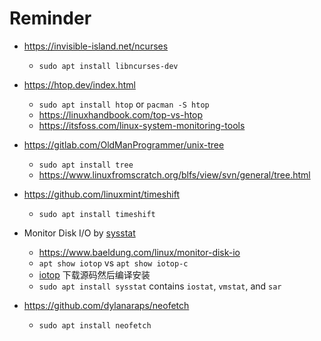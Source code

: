 # Reminder

- https://invisible-island.net/ncurses
  * `sudo apt install libncurses-dev`

- https://htop.dev/index.html
  * `sudo apt install htop` or `pacman -S htop`
  * https://linuxhandbook.com/top-vs-htop
  * https://itsfoss.com/linux-system-monitoring-tools

- https://gitlab.com/OldManProgrammer/unix-tree
  * `sudo apt install tree`
  * https://www.linuxfromscratch.org/blfs/view/svn/general/tree.html

- https://github.com/linuxmint/timeshift
  * `sudo apt install timeshift`

- Monitor Disk I/O by [sysstat](https://sysstat.github.io)
  * https://www.baeldung.com/linux/monitor-disk-io
  * `apt show iotop` vs `apt show iotop-c`
  * [iotop](https://github.com/Tomas-M/iotop) 下载源码然后编译安装
  * `sudo apt install sysstat` contains `iostat`, `vmstat`, and `sar`

- https://github.com/dylanaraps/neofetch
  * `sudo apt install neofetch`
